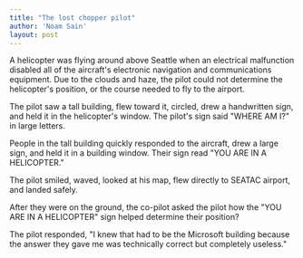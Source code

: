 ```yaml
---
title: "The lost chopper pilot"
author: 'Noam Sain'
layout: post
---
```


A helicopter was flying around above Seattle when an electrical malfunction disabled all of the aircraft's electronic navigation and communications equipment. Due to the clouds and haze, the pilot could not determine the helicopter's position, or the course needed to fly to the airport.

The pilot saw a tall building, flew toward it, circled, drew a handwritten sign, and held it in the helicopter's window. The pilot's sign said "WHERE AM I?" in large letters.

People in the tall building quickly responded to the aircraft, drew a large sign, and held it in a building window. Their sign read "YOU ARE IN A HELICOPTER."

The pilot smiled, waved, looked at his map, flew directly to SEATAC airport, and landed safely.

After they were on the ground, the co-pilot asked the pilot how the "YOU ARE IN A HELICOPTER" sign helped determine their position?

The pilot responded, "I knew that had to be the Microsoft building because the answer they gave me was technically correct but completely useless."
